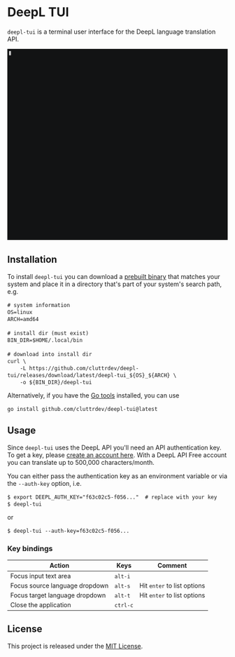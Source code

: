 # DeepL TUI

`deepl-tui` is a terminal user interface for the DeepL language translation API.

![](./assets/demo/demo.gif)

## Installation

To install `deepl-tui` you can download a [prebuilt binary][prebuilt-binaries]
that matches your system and place it in a directory that's part of your
system's search path, e.g.
```shell
# system information
OS=linux
ARCH=amd64

# install dir (must exist)
BIN_DIR=$HOME/.local/bin

# download into install dir
curl \
    -L https://github.com/cluttrdev/deepl-tui/releases/download/latest/deepl-tui_${OS}_${ARCH} \
    -o ${BIN_DIR}/deepl-tui
```

Alternatively, if you have the [Go tools][go-install] installed, you can use
```shell
go install github.com/cluttrdev/deepl-tui@latest
```

## Usage

Since `deepl-tui` uses the DeepL API you'll need an API authentication key.
To get a key, please [create an account here][create-account]. With a DeepL API 
Free account you can translate up to 500,000 characters/month.

You can either pass the authentication key as an environment variable or via
the `--auth-key` option, i.e.
```shell
$ export DEEPL_AUTH_KEY="f63c02c5-f056..."  # replace with your key
$ deepl-tui
```
or
```shell
$ deepl-tui --auth-key=f63c02c5-f056...
```

### Key bindings

| Action                         | Keys     | Comment                     |
| ---                            | ---      | ---                         |
| Focus input text area          | `alt-i`  |                             |
| Focus source language dropdown | `alt-s`  | Hit `enter` to list options |
| Focus target language dropdown | `alt-t`  | Hit `enter` to list options |
| Close the application          | `ctrl-c` |                             |

## License

This project is released under the [MIT License](./LICENSE).

<!-- Links -->
[prebuilt-binaries]: https://github.com/cluttrdev/deepl-tui/releases/latest
[go-install]: https://go.dev/doc/install
[create-account]: https://www.deepl.com/pro#developer
